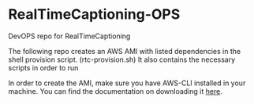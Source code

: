 # RealTimeCaptioning-OPS
DevOPS repo for RealTimeCaptioning 

The following repo creates an AWS AMI with listed dependencies in the shell provision script. (rtc-provision.sh)
It also contains the necessary scripts in order to run

In order to create the AMI, make sure you have AWS-CLI installed in your machine. 
You can find the documentation on downloading it [here](http://docs.aws.amazon.com/cli/latest/userguide/installing.html).
